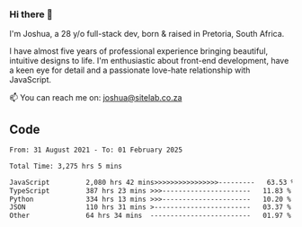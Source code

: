 ### Hi there 👋

I'm Joshua, a 28 y/o full-stack dev, born & raised in Pretoria, South Africa. 

I have almost five years of professional experience bringing beautiful, intuitive designs to life. I'm enthusiastic about front-end development, have a keen eye for detail and a passionate love-hate relationship with JavaScript.

📫 You can reach me on: joshua@sitelab.co.za

## **Code**

<!--START_SECTION:waka-->

```txt
From: 31 August 2021 - To: 01 February 2025

Total Time: 3,275 hrs 5 mins

JavaScript         2,080 hrs 42 mins>>>>>>>>>>>>>>>>---------   63.53 %
TypeScript         387 hrs 23 mins >>>----------------------   11.83 %
Python             334 hrs 13 mins >>>----------------------   10.20 %
JSON               110 hrs 31 mins >------------------------   03.37 %
Other              64 hrs 34 mins  -------------------------   01.97 %
```

<!--END_SECTION:waka-->
